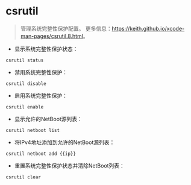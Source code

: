 # csrutil

> 管理系统完整性保护配置。
> 更多信息：<https://keith.github.io/xcode-man-pages/csrutil.8.html>。

- 显示系统完整性保护状态：

`csrutil status`

- 禁用系统完整性保护：

`csrutil disable`

- 启用系统完整性保护：

`csrutil enable`

- 显示允许的NetBoot源列表：

`csrutil netboot list`

- 将IPv4地址添加到允许的NetBoot源列表：

`csrutil netboot add {{ip}}`

- 重置系统完整性保护状态并清除NetBoot列表：

`csrutil clear`